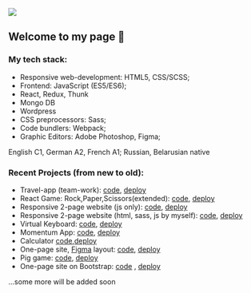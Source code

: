 
![](https://a.radikal.ru/a22/2011/d4/81ea2446066d.png)
## Welcome to my page 👋 

### My tech stack:
* Responsive web-development: HTML5, CSS/SCSS;
* Frontend: JavaScript (ES5/ES6);
* React, Redux, Thunk
* Mongo DB
* Wordpress
* CSS preprocessors: Sass;
* Code bundlers: Webpack;
* Graphic Editors: Adobe Photoshop, Figma;

English C1, German A2, French A1; Russian, Belarusian native

### Recent Projects (from new to old):
* Travel-app (team-work):  [code](https://github.com/Jears017/travel-app/tree/develop), [deploy](https://team-travel-app.herokuapp.com/)
* React Game: Rock,Paper,Scissors(extended):  [code](https://github.com/ya-stefaniya/react-game/tree/game/game), [deploy](https://ya-stefaniya-react-game.herokuapp.com/)
* Responsive 2-page website (js only): [code](https://github.com/ya-stefaniya/final_js_exam/blob/master/README.md), [deploy](https://ya-stefaniya.github.io/final_js_exam/schelkovo.html)
* Responsive 2-page website (html, sass, js by myself): [code](https://github.com/ya-stefaniya/shelter), [deploy](https://ya-stefaniya.github.io/shelter/pages/main/main.html)
* Virtual Keyboard: [code](https://github.com/ya-stefaniya/virtual-keyboard), 
[deploy](https://ya-stefaniya.github.io/virtual-keyboard/)
* Momentum App: [code](https://github.com/ya-stefaniya/momentum), [deploy](https://ya-stefaniya.github.io/momentum/)
* Calculator [code](https://github.com/ya-stefaniya/calculator),[deploy](https://rolling-scopes-school.github.io/ya-stefaniya-JS2020Q3/calculator/)
* One-page site, [Figma](figma.com/file/2Zev0HVCKABbZoAsuWTdcD/webdev_newVersion(19.09)?node-id=1%3A5) layout:  [code](https://github.com/ya-stefaniya/Web_Dev), [deploy](https://ya-stefaniya.github.io/Web_Dev)
* Pig game: [code](https://github.com/ya-stefaniya/piggame/tree/master), [deploy](https://ya-stefaniya.github.io/piggame/)
* One-page site on Bootstrap: [code](https://github.com/ya-stefaniya/one-page-dentist) , [deploy](https://ya-stefaniya.github.io/one-page-dentist/)

...some more will be added soon
